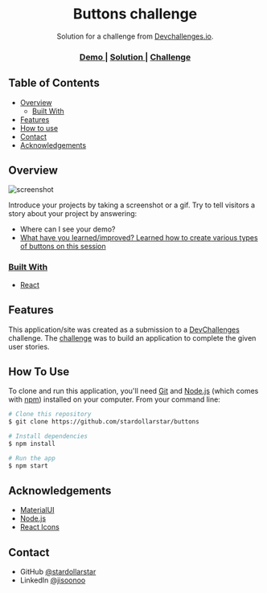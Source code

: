 <!-- Please update value in the {}  -->

<h1 align="center">Buttons challenge</h1>

<div align="center">
   Solution for a challenge from  <a href="http://devchallenges.io" target="_blank">Devchallenges.io</a>.
</div>

<div align="center">
  <h3>
    <a href="https://stardollarstar.github.io/buttons/">
      Demo
    </a>
    <span> | </span>
    <a href="https://github.com/stardollarstar/buttons/tree/main">
      Solution
    </a>
    <span> | </span>
    <a href="https://devchallenges.io/challenges/ohgVTyJCbm5OZyTB2gNY">
      Challenge
    </a>
  </h3>
</div>

<!-- TABLE OF CONTENTS -->

## Table of Contents

- [Overview](#overview)
  - [Built With](#built-with)
- [Features](#features)
- [How to use](#how-to-use)
- [Contact](#contact)
- [Acknowledgements](#acknowledgements)

<!-- OVERVIEW -->

## Overview

![screenshot](D:\button-component-master\my-app2\preview.png)

Introduce your projects by taking a screenshot or a gif. Try to tell visitors a story about your project by answering:

- Where can I see your demo?
  <a href="https://stardollarstar.github.io/buttons/">
- What have you learned/improved?
  Learned how to create various types of buttons on this session

### Built With

<!-- This section should list any major frameworks that you built your project using. Here are a few examples.-->

- [React](https://reactjs.org/)

## Features

<!-- List the features of your application or follow the template. Don't share the figma file here :) -->

This application/site was created as a submission to a [DevChallenges](https://devchallenges.io/challenges) challenge. The [challenge](https://devchallenges.io/challenges/ohgVTyJCbm5OZyTB2gNY) was to build an application to complete the given user stories.

## How To Use

<!-- This is an example, please update according to your application -->

To clone and run this application, you'll need [Git](https://git-scm.com) and [Node.js](https://nodejs.org/en/download/) (which comes with [npm](http://npmjs.com)) installed on your computer. From your command line:

```bash
# Clone this repository
$ git clone https://github.com/stardollarstar/buttons

# Install dependencies
$ npm install

# Run the app
$ npm start
```

## Acknowledgements

<!-- This section should list any articles or add-ons/plugins that helps you to complete the project. This is optional but it will help you in the future. For exmpale -->

- [MaterialUI](https://https://mui.com/)
- [Node.js](https://nodejs.org/)
- [React Icons](https://react-icons.github.io/react-icons/)

## Contact

- GitHub [@stardollarstar](https://{github.com/stardollarstar/)
- LinkedIn [@jisoonoo](https://www.linkedin.com/in/jisoonoo/)

